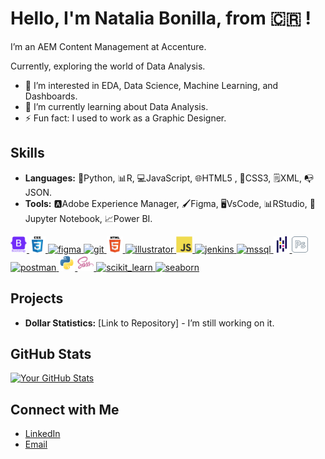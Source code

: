 # Hello, I'm Natalia Bonilla, from 🇨🇷 !

I’m an AEM Content Management at Accenture.

Currently, exploring the world of Data Analysis.

- 👀 I’m interested in EDA, Data Science, Machine Learning, and Dashboards.
- 🌱 I’m currently learning about Data Analysis.
- ⚡ Fun fact: I used to work as a Graphic Designer.

## Skills

-   **Languages:** 🐍Python, 📊R, 💻JavaScript, 🌐HTML5 , 🎨CSS3, 🗒️XML, 📭JSON.
-   **Tools:** 🅰️Adobe Experience Manager, 🖌️Figma, 🖥️VsCode, 📊RStudio, 📔Jupyter Notebook, 📈Power BI.
<p dir="auto">
    <a href="https://getbootstrap.com" target="_blank" rel="noreferrer">
      <img src="https://raw.githubusercontent.com/devicons/devicon/master/icons/bootstrap/bootstrap-plain-wordmark.svg" alt="bootstrap" width="26" style="max-width: 100%;"/>
    </a>
    <a href="https://www.w3schools.com/css/" target="_blank" rel="noreferrer">
      <img src="https://raw.githubusercontent.com/devicons/devicon/master/icons/css3/css3-original-wordmark.svg" alt="css3" width="26" style="max-width: 100%;"/>
    </a>
    <a href="https://www.figma.com/" target="_blank" rel="noreferrer">
      <img src="https://www.vectorlogo.zone/logos/figma/figma-icon.svg" alt="figma" width="26" style="max-width: 100%;"/>
    </a>
    <a href="https://git-scm.com/" target="_blank" rel="noreferrer">
      <img src="https://www.vectorlogo.zone/logos/git-scm/git-scm-icon.svg" alt="git" width="26" style="max-width: 100%;"/>
    </a>
      <a href="https://www.w3.org/html/" target="_blank" rel="noreferrer">
        <img src="https://raw.githubusercontent.com/devicons/devicon/master/icons/html5/html5-original-wordmark.svg" alt="html5" width="26" style="max-width: 100%;"/>
    </a>
    <a href="https://www.adobe.com/in/products/illustrator.html" target="_blank" rel="noreferrer">
        <img src="https://www.vectorlogo.zone/logos/adobe_illustrator/adobe_illustrator-icon.svg" alt="illustrator" width="26" style="max-width: 100%;"/>
    </a>
    <a href="https://developer.mozilla.org/en-US/docs/Web/JavaScript" target="_blank" rel="noreferrer">
        <img src="https://raw.githubusercontent.com/devicons/devicon/master/icons/javascript/javascript-original.svg" alt="javascript" width="26" style="max-width: 100%;"/>
    </a>
    <a href="https://www.jenkins.io" target="_blank" rel="noreferrer">
        <img src="https://www.vectorlogo.zone/logos/jenkins/jenkins-icon.svg" alt="jenkins" width="26" style="max-width: 100%;"/>
    </a>
    <a href="https://www.microsoft.com/en-us/sql-server" target="_blank" rel="noreferrer">
        <img src="https://www.svgrepo.com/show/303229/microsoft-sql-server-logo.svg" alt="mssql" width="26" style="max-width: 100%;"/>
    </a>
    <a href="https://pandas.pydata.org/" target="_blank" rel="noreferrer">
        <img src="https://raw.githubusercontent.com/devicons/devicon/2ae2a900d2f041da66e950e4d48052658d850630/icons/pandas/pandas-original.svg" alt="pandas" width="26" style="max-width: 100%;"/>
    </a>
    <a href="https://www.photoshop.com/en" target="_blank" rel="noreferrer">
        <img src="https://raw.githubusercontent.com/devicons/devicon/master/icons/photoshop/photoshop-line.svg" alt="photoshop" width="26" style="max-width: 100%;"/>
    </a>
    <a href="https://postman.com" target="_blank" rel="noreferrer">
        <img src="https://www.vectorlogo.zone/logos/getpostman/getpostman-icon.svg" alt="postman" width="26" style="max-width: 100%;"/>
    </a>
    <a href="https://www.python.org" target="_blank" rel="noreferrer">
        <img src="https://raw.githubusercontent.com/devicons/devicon/master/icons/python/python-original.svg" alt="python" width="26" style="max-width: 100%;"/>
    </a>
    <a href="https://sass-lang.com" target="_blank" rel="noreferrer">
        <img src="https://raw.githubusercontent.com/devicons/devicon/master/icons/sass/sass-original.svg" alt="sass" width="26" style="max-width: 100%;"/>
    </a>
    <a href="https://scikit-learn.org/" target="_blank" rel="noreferrer">
        <img src="https://upload.wikimedia.org/wikipedia/commons/0/05/Scikit_learn_logo_small.svg" alt="scikit_learn" width="26" style="max-width: 100%;"/>
    </a>
    <a href="https://seaborn.pydata.org/" target="_blank" rel="noreferrer">
        <img src="https://seaborn.pydata.org/_images/logo-mark-lightbg.svg" alt="seaborn" width="26" style="max-width: 100%;"/>
    </a>
</p>

## Projects

-   **Dollar Statistics:** [Link to Repository] - I’m still working on it.

## GitHub Stats

[![Your GitHub Stats](https://github-readme-stats.vercel.app/api?username=nbonillav&show_icons=true&theme=radical)](https://github.com/nbonillav)

## Connect with Me

-   [LinkedIn](https://www.linkedin.com/in/natalia-bonilla-villalobos/)
-   [Email](mailto:nbonillav12@gmail.com)


<!---
nbonillav/nbonillav is a ✨ special ✨ repository because its `README.md` (this file) appears on your GitHub profile.
You can click the Preview link to take a look at your changes.
--->
